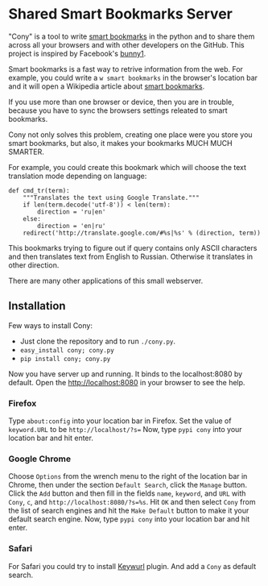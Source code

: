 Shared Smart Bookmarks Server
=============================

"Cony" is a tool to write [smart bookmarks][smart-bm] in the python and
to share them across all your browsers and with other developers
on the GitHub. This project is inspired by Facebook's [bunny1][].

Smart bookmarks is a fast way to retrive information from the web.
For example, you could write a `w smart bookmarks` in the browser's
location bar and it will open a Wikipedia article about [smart bookmarks][smart-bm].

If you use more than one browser or device, then you are in trouble,
because you have to sync the browsers settings releated to smart bookmarks.

Cony not only solves this problem, creating one place were you store you
smart bookmarks, but also, it makes your bookmarks MUCH MUCH SMARTER.

For example, you could create this bookmark which will choose the
text translation mode depending on language:

    def cmd_tr(term):
        """Translates the text using Google Translate."""
        if len(term.decode('utf-8')) < len(term):
            direction = 'ru|en'
        else:
            direction = 'en|ru'
        redirect('http://translate.google.com/#%s|%s' % (direction, term))

This bookmarks trying to figure out if query contains only ASCII
characters and then translates text from English to Russian. Otherwise
it translates in other direction.

There are many other applications of this small webserver.


Installation
------------

Few ways to install Cony:

* Just clone the repository and to run `./cony.py`.
* `easy_install cony; cony.py`
* `pip install cony; cony.py`

Now you have server up and running. It binds to the localhost:8080 by
default. Open the <http://localhost:8080> in your browser to see the help.

### Firefox

Type `about:config` into your location bar in Firefox.
Set the value of `keyword.URL` to be `http://localhost/?s=`
Now, type `pypi cony` into your location bar and hit enter.

### Google Chrome

Choose `Options` from the wrench menu to the right of the location bar in Chrome,
then under the section `Default Search`, click the `Manage` button. Click the
`Add` button and then fill in the fields `name`, `keyword`, and `URL` with `Cony`, `c`,
and `http://localhost:8080/?s=%s`. Hit `OK` and then select `Cony` from the list
of search engines and hit the `Make Default` button to make it your default search
engine. Now, type `pypi cony` into your location bar and hit enter.

### Safari

For Safari you could try to install [Keywurl][] plugin. And add a `Cony` as default
search.


[smart-bm]: http://en.wikipedia.org/wiki/Smart_bookmark
[bunny1]: https://github.com/facebook/bunny1
[Keywurl]: http://alexstaubo.github.com/keywurl/
